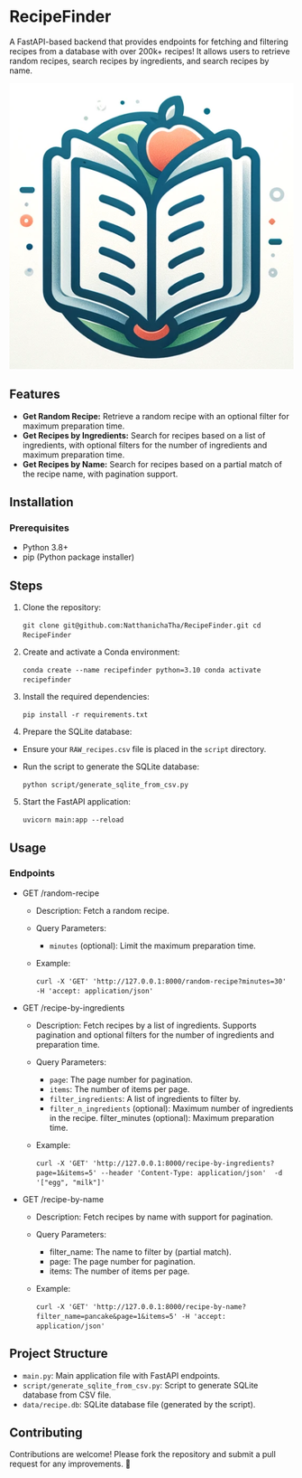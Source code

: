 # RecipeFinder
A FastAPI-based backend that provides endpoints for fetching and filtering recipes from a database with over 200k+ recipes! It allows users to retrieve random recipes, search recipes by ingredients, and search recipes by name.

![RecipeFinder Logo](logo.png)

## Features
- **Get Random Recipe:** Retrieve a random recipe with an optional filter for maximum preparation time.
- **Get Recipes by Ingredients:** Search for recipes based on a list of ingredients, with optional filters for the number of ingredients and maximum preparation time.
- **Get Recipes by Name:** Search for recipes based on a partial match of the recipe name, with pagination support.

## Installation
### Prerequisites
- Python 3.8+
- pip (Python package installer)

## Steps
1. Clone the repository:

    ` git clone git@github.com:NatthanichaTha/RecipeFinder.git
    cd RecipeFinder
    `

2. Create and activate a Conda environment:

    ``conda create --name recipefinder python=3.10
    conda activate recipefinder
    ``

3. Install the required dependencies:

    `pip install -r requirements.txt
    `

4. Prepare the SQLite database:
- Ensure your `RAW_recipes.csv` file is placed in the `script` directory.
- Run the script to generate the SQLite database:

    `python script/generate_sqlite_from_csv.py
    `

5. Start the FastAPI application:

    `uvicorn main:app --reload
    `

## Usage
### Endpoints

- GET /random-recipe
    - Description: Fetch a random recipe.
    - Query Parameters:
        - `minutes` (optional): Limit the maximum preparation time.
    - Example:

        `` curl -X 'GET' 'http://127.0.0.1:8000/random-recipe?minutes=30' -H 'accept: application/json' ``

- GET /recipe-by-ingredients

    - Description: Fetch recipes by a list of ingredients. Supports pagination and optional filters for the number of ingredients and preparation time.
   - Query Parameters:
        - `page`: The page number for pagination.
        - `items`: The number of items per page.
        - `filter_ingredients`: A list of ingredients to filter by.
        - `filter_n_ingredients` (optional): Maximum number of ingredients in the recipe.
        filter_minutes (optional): Maximum preparation time.
    - Example:

        ``
        curl -X 'GET' 'http://127.0.0.1:8000/recipe-by-ingredients?page=1&items=5' --header 'Content-Type: application/json'  -d '["egg", "milk"]'
        ``

- GET /recipe-by-name
    - Description: Fetch recipes by name with support for pagination.
    - Query Parameters: 
        - filter_name: The name to filter by (partial match).
        - page: The page number for pagination.
        - items: The number of items per page.
    - Example:

        `` curl -X 'GET' 'http://127.0.0.1:8000/recipe-by-name?filter_name=pancake&page=1&items=5' -H 'accept: application/json' ``

## Project Structure
- `main.py`: Main application file with FastAPI endpoints.
- `script/generate_sqlite_from_csv.py`: Script to generate SQLite database from CSV file.
- `data/recipe.db`: SQLite database file (generated by the script).

## Contributing
Contributions are welcome! Please fork the repository and submit a pull request for any improvements. 🙏








